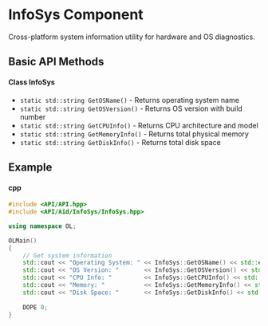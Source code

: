 # InfoSys Component
Cross-platform system information utility for hardware and OS diagnostics.

## Basic API Methods
#### Class InfoSys
- `static std::string GetOSName()` - Returns operating system name
- `static std::string GetOSVersion()` - Returns OS version with build number
- `static std::string GetCPUInfo()` - Returns CPU architecture and model
- `static std::string GetMemoryInfo()` - Returns total physical memory
- `static std::string GetDiskInfo()` - Returns total disk space

## Example
#### cpp
```cpp
#include <API/API.hpp>
#include <API/Aid/InfoSys/InfoSys.hpp>

using namespace OL;

OLMain()
{
    // Get system information
    std::cout << "Operating System: " << InfoSys::GetOSName() << std::endl;
    std::cout << "OS Version: "       << InfoSys::GetOSVersion() << std::endl;
    std::cout << "CPU Info: "         << InfoSys::GetCPUInfo() << std::endl;
    std::cout << "Memory: "           << InfoSys::GetMemoryInfo() << std::endl;
    std::cout << "Disk Space: "       << InfoSys::GetDiskInfo() << std::endl;
    
    DOPE 0;
}
```
